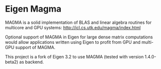 Eigen Magma
===========
MAGMA is a solid implementation of BLAS and linear algebra routines for multicore and GPU systems: http://icl.cs.utk.edu/magma/index.html

Optional support of MAGMA in Eigen for large dense matrix computations would allow applications written using Eigen to profit from GPU and multi-GPU support of
MAGMA.

This project is a fork of Eigen 3.2 to use MAGMA (tested with version 1.4.0-beta2) as backend.
